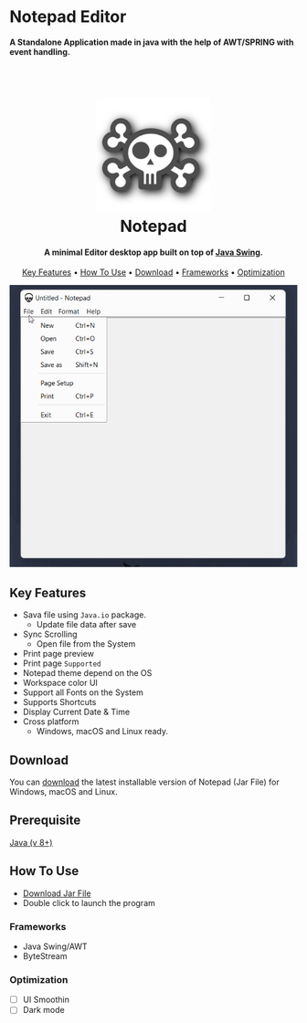 # **Notepad Editor**        
**A Standalone Application made in java with the help of AWT/SPRING with event handling.**
<h1 align="center">
  <br>
  <a href="https://github.com/Mr-Anubhav-pandey/Notepad_Editor/blob/main/src/main/java/skull.png"><img src="https://github.com/Mr-Anubhav-pandey/Notepad_Editor/blob/main/src/main/java/skull.png" alt="Markdownify" width="200"></a>
  <br>
  Notepad
  <br>
</h1>

<h4 align="center">A minimal Editor desktop app built on top of <a href="https://docs.oracle.com/javase/7/docs/api/javax/swing/package-summary.html" target="_blank">Java Swing</a>.</h4>

<p align="center">
  <a href="#key-features">Key Features</a> •
  <a href="#how-to-use">How To Use</a> •
  <a href="#download">Download</a> •
  <a href="#Frameworks">Frameworks</a> •
  <a href="#Optimization">Optimization </a>
</p>

<p align="center">
  <img src="https://github.com/Mr-Anubhav-pandey/Notepad_Editor/blob/main/raw-data/notepad.gif" alt="animated" />
</p>

## Key Features

* Sava file  using `Java.io` package. 
  - Update file data after save
* Sync Scrolling
  - Open file from the System
* Print page preview 
* Print page `Supported`
* Notepad theme depend on the OS 
* Workspace color UI
* Support all Fonts on the System 
* Supports Shortcuts
* Display Current Date & Time
* Cross platform
  - Windows, macOS and Linux ready.
  
  
## Download
You can [download](https://github.com/Mr-Anubhav-pandey/Notepad_Editor/releases/tag/v1.0) the latest installable version of Notepad (Jar File) for Windows, macOS and Linux.
 
 ## Prerequisite
 [Java (v 8+)](https://www.oracle.com/java/technologies/downloads/)
 
## How To Use
- [Download Jar File](https://github.com/Mr-Anubhav-pandey/Notepad_Editor/releases/tag/v1.0)
- Double click to launch the program


### Frameworks
- Java Swing/AWT
- ByteStream
 
 ### Optimization 
- [ ] UI Smoothin
- [ ] Dark mode
